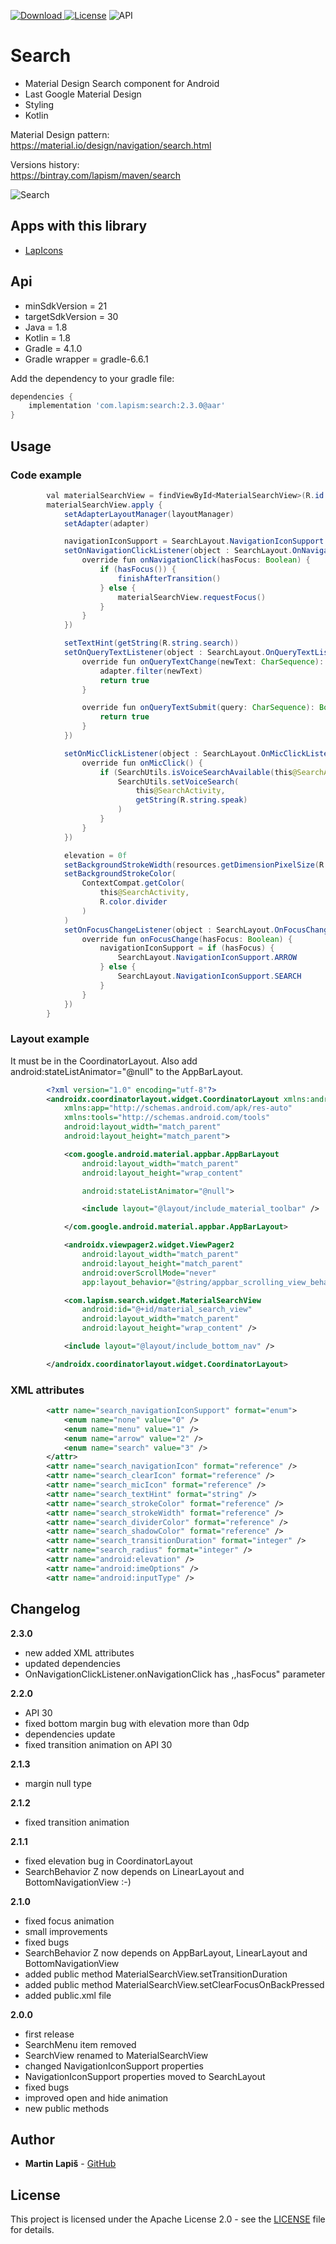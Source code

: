 [ ![Download](https://api.bintray.com/packages/lapism/maven/search/images/download.svg) ](https://bintray.com/lapism/maven/search/_latestVersion)
[![License](https://img.shields.io/badge/License-Apache%202.0-blue.svg)](https://opensource.org/licenses/Apache-2.0)
![API](https://img.shields.io/badge/API-21%2B-brightgreen.svg?style=flat)


# Search
 - Material Design Search component for Android
 - Last Google Material Design
 - Styling
 - Kotlin

Material Design pattern:  
https://material.io/design/navigation/search.html  

Versions history:  
https://bintray.com/lapism/maven/search

![Search](https://github.com/lapism/Search/blob/master/images/search.png)

## Apps with this library

* [LapIcons](https://play.google.com/store/apps/details?id=com.lapism.lapicons)

## Api

 - minSdkVersion = 21
 - targetSdkVersion = 30
 - Java = 1.8
 - Kotlin = 1.8
 - Gradle = 4.1.0
 - Gradle wrapper = gradle-6.6.1


Add the dependency to your gradle file:
```groovy
dependencies {
    implementation 'com.lapism:search:2.3.0@aar'
}
```

## Usage

### Code example
```java
        val materialSearchView = findViewById<MaterialSearchView>(R.id.materialSearchView)
        materialSearchView.apply {
            setAdapterLayoutManager(layoutManager)
            setAdapter(adapter)

            navigationIconSupport = SearchLayout.NavigationIconSupport.SEARCH
            setOnNavigationClickListener(object : SearchLayout.OnNavigationClickListener {
                override fun onNavigationClick(hasFocus: Boolean) {
                    if (hasFocus()) {
                        finishAfterTransition()
                    } else {
                        materialSearchView.requestFocus()
                    }
                }
            })

            setTextHint(getString(R.string.search))
            setOnQueryTextListener(object : SearchLayout.OnQueryTextListener {
                override fun onQueryTextChange(newText: CharSequence): Boolean {
                    adapter.filter(newText)
                    return true
                }

                override fun onQueryTextSubmit(query: CharSequence): Boolean {
                    return true
                }
            })

            setOnMicClickListener(object : SearchLayout.OnMicClickListener {
                override fun onMicClick() {
                    if (SearchUtils.isVoiceSearchAvailable(this@SearchActivity)) {
                        SearchUtils.setVoiceSearch(
                            this@SearchActivity,
                            getString(R.string.speak)
                        )
                    }
                }
            })

            elevation = 0f
            setBackgroundStrokeWidth(resources.getDimensionPixelSize(R.dimen.search_stroke_width))
            setBackgroundStrokeColor(
                ContextCompat.getColor(
                    this@SearchActivity,
                    R.color.divider
                )
            )
            setOnFocusChangeListener(object : SearchLayout.OnFocusChangeListener {
                override fun onFocusChange(hasFocus: Boolean) {
                    navigationIconSupport = if (hasFocus) {
                        SearchLayout.NavigationIconSupport.ARROW
                    } else {
                        SearchLayout.NavigationIconSupport.SEARCH
                    }
                }
            })
        }
```

### Layout example
It must be in the CoordinatorLayout.
Also add android:stateListAnimator="@null" to the AppBarLayout.

```xml
        <?xml version="1.0" encoding="utf-8"?>
        <androidx.coordinatorlayout.widget.CoordinatorLayout xmlns:android="http://schemas.android.com/apk/res/android"
            xmlns:app="http://schemas.android.com/apk/res-auto"
            xmlns:tools="http://schemas.android.com/tools"
            android:layout_width="match_parent"
            android:layout_height="match_parent">

            <com.google.android.material.appbar.AppBarLayout
                android:layout_width="match_parent"
                android:layout_height="wrap_content"

                android:stateListAnimator="@null">

                <include layout="@layout/include_material_toolbar" />

            </com.google.android.material.appbar.AppBarLayout>

            <androidx.viewpager2.widget.ViewPager2
                android:layout_width="match_parent"
                android:layout_height="match_parent"
                android:overScrollMode="never"
                app:layout_behavior="@string/appbar_scrolling_view_behavior" />

            <com.lapism.search.widget.MaterialSearchView
                android:id="@+id/material_search_view"
                android:layout_width="match_parent"
                android:layout_height="wrap_content" />

            <include layout="@layout/include_bottom_nav" />

        </androidx.coordinatorlayout.widget.CoordinatorLayout>
```

### XML attributes
```xml
        <attr name="search_navigationIconSupport" format="enum">
            <enum name="none" value="0" />
            <enum name="menu" value="1" />
            <enum name="arrow" value="2" />
            <enum name="search" value="3" />
        </attr>
        <attr name="search_navigationIcon" format="reference" />
        <attr name="search_clearIcon" format="reference" />
        <attr name="search_micIcon" format="reference" />
        <attr name="search_textHint" format="string" />
        <attr name="search_strokeColor" format="reference" />
        <attr name="search_strokeWidth" format="reference" />
        <attr name="search_dividerColor" format="reference" />
        <attr name="search_shadowColor" format="reference" />
        <attr name="search_transitionDuration" format="integer" />
        <attr name="search_radius" format="integer" />
        <attr name="android:elevation" />
        <attr name="android:imeOptions" />
        <attr name="android:inputType" />
```

## Changelog
**2.3.0**
- new added XML attributes
- updated dependencies
- OnNavigationClickListener.onNavigationClick has ,,hasFocus" parameter

**2.2.0**
- API 30
- fixed bottom margin bug with elevation more than 0dp
- dependencies update
- fixed transition animation on API 30

**2.1.3**
- margin null type

**2.1.2**
- fixed transition animation

**2.1.1**
- fixed elevation bug in CoordinatorLayout
- SearchBehavior Z now depends on LinearLayout and BottomNavigationView :-)

**2.1.0**
- fixed focus animation
- small improvements
- fixed bugs
- SearchBehavior Z now depends on AppBarLayout, LinearLayout and BottomNavigationView
- added public method MaterialSearchView.setTransitionDuration
- added public method MaterialSearchView.setClearFocusOnBackPressed
- added public.xml file

**2.0.0**
- first release
- SearchMenu item removed
- SearchView renamed to MaterialSearchView
- changed NavigationIconSupport properties
- NavigationIconSupport properties moved to SearchLayout
- fixed bugs
- improved open and hide animation
- new public methods

## Author

* **Martin Lapiš** - [GitHub](https://github.com/lapism)

## License

This project is licensed under the Apache License 2.0 - see the [LICENSE](https://github.com/lapism/Search/blob/searchview/LICENSE) file for details.
